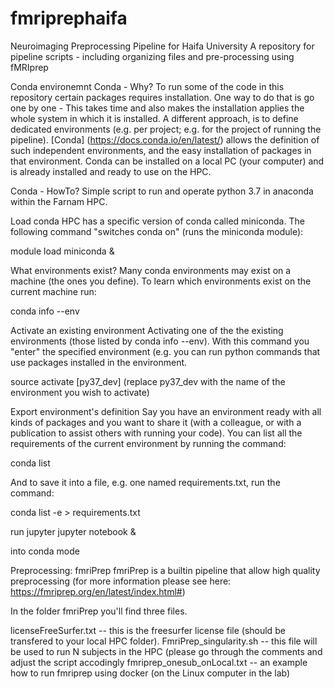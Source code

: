 # fmriprephaifa
Neuroimaging Preprocessing Pipeline for Haifa University
A repository for pipeline scripts - including organizing files and pre-processing using fMRIprep

Conda environemnt
Conda - Why?
To run some of the code in this repository certain packages requires installation. One way to do that is go one by one - This takes time and also makes the installation applies the whole system in which it is installed. A different approach, is to define dedicated environments (e.g. per project; e.g. for the project of running the pipeline). [Conda] (https://docs.conda.io/en/latest/) allows the definition of such independent environments, and the easy installation of packages in that environment. Conda can be installed on a local PC (your computer) and is already installed and ready to use on the HPC.

Conda - HowTo?
Simple script to run and operate python 3.7 in anaconda within the Farnam HPC.

Load conda
HPC has a specific version of conda called miniconda. The following command "switches conda on" (runs the miniconda module):

module load miniconda &

What environments exist?
Many conda environments may exist on a machine (the ones you define). To learn which environments exist on the current machine run:

conda info --env

Activate an existing environment
Activating one of the the existing environments (those listed by conda info --env). With this command you "enter" the specified environment (e.g. you can run python commands that use packages installed in the environment.

source activate [py37_dev] (replace py37_dev with the name of the environment you wish to activate)

Export environment's definition
Say you have an environment ready with all kinds of packages and you want to share it (with a colleague, or with a publication to assist others with running your code). You can list all the requirements of the current environment by running the command:

conda list

And to save it into a file, e.g. one named requirements.txt, run the command:

 conda list -e > requirements.txt

run jupyter
jupyter notebook &

into conda mode

Preprocessing:
fmriPrep
fmriPrep is a builtin pipeline that allow high quality preprocessing (for more information please see here: https://fmriprep.org/en/latest/index.html#)

In the folder fmriPrep you'll find three files.

licenseFreeSurfer.txt -- this is the freesurfer license file (should be transfered to your local HPC folder).
FmriPrep_singularity.sh -- this file will be used to run N subjects in the HPC (please go through the comments and adjust the script accodingly
fmriprep_onesub_onLocal.txt -- an example how to run fmriprep using docker (on the Linux computer in the lab)
